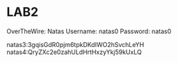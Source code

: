 # LAB2
OverTheWire: Natas
Username: natas0
Password: natas0
<!--The password for natas1 is 0nzCigAq7t2iALyvU9xcHlYN4MlkIwlq -->
<!--The password for natas2 is TguMNxKo1DSa1tujBLuZJnDUlCcUAPlI -->
natas3:3gqisGdR0pjm6tpkDKdIWO2hSvchLeYH
natas4:QryZXc2e0zahULdHrtHxzyYkj59kUxLQ
